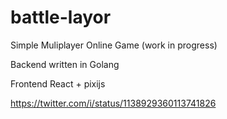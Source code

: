 # battle-layor
Simple Muliplayer Online Game (work in progress)

Backend written in Golang

Frontend React + pixijs

https://twitter.com/i/status/1138929360113741826
